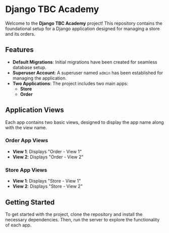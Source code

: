 # Django TBC Academy

Welcome to the **Django TBC Academy** project! This repository contains the foundational setup for a Django application designed for managing a store and its orders.

## Features

- **Default Migrations**: Initial migrations have been created for seamless database setup.
- **Superuser Account**: A superuser named `admin` has been established for managing the application.
- **Two Applications**: The project includes two main apps:
  - **Store**
  - **Order**

## Application Views

Each app contains two basic views, designed to display the app name along with the view name.

### Order App Views
- **View 1**: Displays "Order - View 1"
- **View 2**: Displays "Order - View 2"

### Store App Views
- **View 1**: Displays "Store - View 1"
- **View 2**: Displays "Store - View 2"

## Getting Started

To get started with the project, clone the repository and install the necessary dependencies. Then, run the server to explore the functionality of each app.
